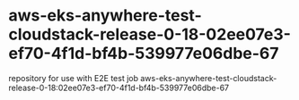 # aws-eks-anywhere-test-cloudstack-release-0-18-02ee07e3-ef70-4f1d-bf4b-539977e06dbe-67
repository for use with E2E test job aws-eks-anywhere-test-cloudstack-release-0-18:02ee07e3-ef70-4f1d-bf4b-539977e06dbe-67

